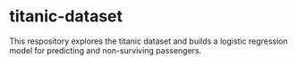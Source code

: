 # titanic-dataset
This respository explores the titanic dataset and builds a logistic regression model for predicting and non-surviving passengers.
